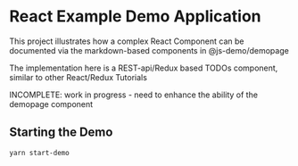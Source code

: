 # React Example Demo Application

This project illustrates how a complex React Component can be documented via the markdown-based components in @js-demo/demopage

The implementation here is a REST-api/Redux based TODOs component, similar to other React/Redux Tutorials

INCOMPLETE: work in progress - need to enhance the ability of the demopage component 

## Starting the Demo

```yarn start-demo```
